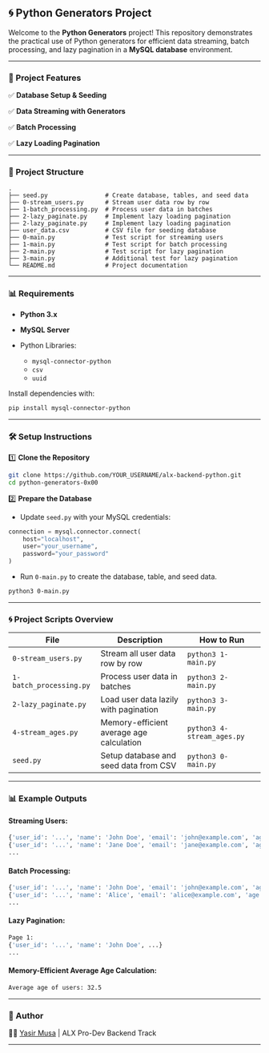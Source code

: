 ## 🌀 Python Generators Project

Welcome to the **Python Generators** project!
This repository demonstrates the practical use of Python generators for efficient data streaming, batch processing, and lazy pagination in a **MySQL database** environment.

---

### 🚀 Project Features

✅ **Database Setup & Seeding**

✅ **Data Streaming with Generators**

✅ **Batch Processing**

✅ **Lazy Loading Pagination**

---

### 📂 Project Structure

```
.
├── seed.py                # Create database, tables, and seed data
├── 0-stream_users.py      # Stream user data row by row
├── 1-batch_processing.py  # Process user data in batches
├── 2-lazy_paginate.py     # Implement lazy loading pagination
├── 2-lazy_paginate.py     # Implement lazy loading pagination
├── user_data.csv          # CSV file for seeding database
├── 0-main.py              # Test script for streaming users
├── 1-main.py              # Test script for batch processing
├── 2-main.py              # Test script for lazy pagination
├── 3-main.py              # Additional test for lazy pagination
└── README.md              # Project documentation
```

---

### 📊 Requirements

* **Python 3.x**
* **MySQL Server**
* Python Libraries:

  * `mysql-connector-python`
  * `csv`
  * `uuid`

Install dependencies with:

```bash
pip install mysql-connector-python
```

---

### 🛠️ Setup Instructions

1️⃣ **Clone the Repository**

```bash
git clone https://github.com/YOUR_USERNAME/alx-backend-python.git
cd python-generators-0x00
```

2️⃣ **Prepare the Database**

* Update `seed.py` with your MySQL credentials:

```python
connection = mysql.connector.connect(
    host="localhost",
    user="your_username",
    password="your_password"
)
```

* Run `0-main.py` to create the database, table, and seed data.

```bash
python3 0-main.py
```

---

### 🌀 Project Scripts Overview

| File                    | Description                                    | How to Run          |
| ----------------------- | ---------------------------------------------- | ------------------- |
| `0-stream_users.py`     | Stream all user data row by row                | `python3 1-main.py` |
| `1-batch_processing.py` | Process user data in batches                   | `python3 2-main.py` |
| `2-lazy_paginate.py`    | Load user data lazily with pagination          | `python3 3-main.py` |
| `4-stream_ages.py`      | Memory-efficient average age calculation       | `python3 4-stream_ages.py` |
| `seed.py`               | Setup database and seed data from CSV          | `python3 0-main.py` |

---

### 📊 Example Outputs

#### Streaming Users:

```bash
{'user_id': '...', 'name': 'John Doe', 'email': 'john@example.com', 'age': 30}
{'user_id': '...', 'name': 'Jane Doe', 'email': 'jane@example.com', 'age': 25}
...
```

#### Batch Processing:

```bash
{'user_id': '...', 'name': 'John Doe', 'email': 'john@example.com', 'age': 30}
{'user_id': '...', 'name': 'Alice', 'email': 'alice@example.com', 'age': 45}
...
```

#### Lazy Pagination:

```bash
Page 1:
{'user_id': '...', 'name': 'John Doe', ...}
...
```

#### Memory-Efficient Average Age Calculation:

```bash
Average age of users: 32.5
```

---

### 🌟 Author

👨‍💻 [Yasir Musa](https://github.com/baydre) | ALX Pro-Dev Backend Track

---
